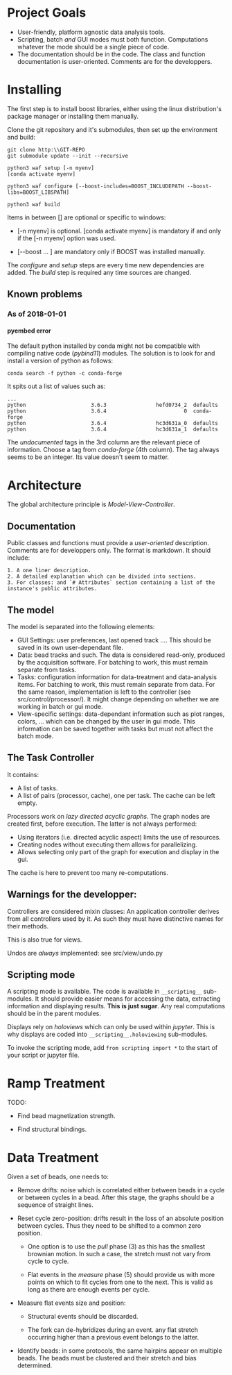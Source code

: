 # Project Goals

* User-friendly, platform agnostic data analysis tools.
* Scripting, batch *and* GUI modes must both function. Computations whatever the
mode should be a single piece of code.
* The documentation should be in the code. The class and function documentation
is user-oriented. Comments are for the developpers. 

# Installing

The first step is to install boost libraries, either using the linux distribution's package manager or installing them manually.

Clone the git repository and it's submodules, then set up the 
environment and build:

```shell
git clone http:\\GIT-REPO
git submodule update --init --recursive

python3 waf setup [-n myenv]
[conda activate myenv]

python3 waf configure [--boost-includes=BOOST_INCLUDEPATH --boost-libs=BOOST_LIBSPATH]

python3 waf build
```

Items in between [] are optional or specific to windows:

* [-n myenv] is optional. [conda activate myenv] is mandatory if and
  only if the [-n myenv] option was used.

* [--boost ... ] are mandatory only if BOOST was installed manually.

The *configure* and *setup* steps are every time new dependencies
are added. The *build* step is required any time sources are
changed.

## Known problems

### As of 2018-01-01

#### pyembed error

The default python installed by conda might not be compatible with compiling
native code (*pybind11*) modules. The solution is to look for and install a
version of python as follows:

```shell
conda search -f python -c conda-forge
```

It spits out a list of values such as:

    ...
    python                     3.6.3                hefd0734_2  defaults       
    python                     3.6.4                         0  conda-forge    
    python                     3.6.4                hc3d631a_0  defaults       
    python                     3.6.4                hc3d631a_1  defaults 

The *undocumented* tags in the 3rd column are the relevant piece of information.
Choose a tag from *conda-forge* (4th column). The tag always seems to be an integer.
Its value doesn't seem to matter.

# Architecture

The global architecture principle is *Model-View-Controller*.

## Documentation

Public classes and functions must provide a *user-oriented* description. Comments
are for developpers only. The format is markdown. It should include:

    1. A one liner description.
    2. A detailed explanation which can be divided into sections.
    3. For classes: and `# Attributes` section containing a list of the
    instance's public attributes.

## The model

The model is separated into the following elements:

* GUI Settings: user preferences, last opened track .... This should be saved in its own user-dependant file.
* Data: bead tracks and such. The data is considered read-only, produced by the acquisition software.
  For batching to work, this must remain separate from tasks.
* Tasks: configuration information for data-treatment and data-analysis items.
  For batching to work, this must remain separate from data. For the same reason,
  implementation is left to the controller (see src/control/processor/). It might
  change depending on whether we are working in batch or gui mode.
* View-specific settings: data-dependant information such as plot ranges, colors,
  ... which can be changed by the user in gui mode. This information can be saved
  together with tasks but must not affect the batch mode.

## The Task Controller

It contains:

* A list of tasks.
* A list of pairs (processor, cache), one per task. The cache can be left empty.

Processors work on *lazy* *directed acyclic graphs*. The graph nodes are created
first, before execution. The latter is not always performed:
* Using iterators (i.e. directed acyclic aspect) limits the use of resources.
* Creating nodes without executing them allows for parallelizing.
* Allows selecting only part of the graph for execution and display in the gui.

The cache is here to prevent too many re-computations.

## Warnings for the developper:

Controllers are considered mixin classes: An application controller derives from
all controllers used by it. As such they must have distinctive names for their methods.

This is also true for views.

Undos are *always* implemented: see src/view/undo.py

## Scripting mode

A scripting mode is available. The code is available in `__scripting__` sub-modules.
It should provide easier means for accessing the data, extracting information and
displaying results. **This is just sugar**. Any real computations should be in the
parent modules.

Displays rely on *holoviews* which can only be used within *jupyter*. This is why
displays are coded into `__scripting__.holoviewing` sub-modules.

To invoke the scripting mode, add `from scripting import *` to the start of your
script or jupyter file.

# Ramp Treatment

TODO:

* Find bead magnetization strength.

* Find structural bindings.

# Data Treatment

Given a set of beads, one needs to:

* Remove drifts: noise which is correlated either between beads in a cycle or between
  cycles in a bead. After this stage, the graphs should be a sequence of straight lines.

* Reset cycle zero-position: drifts result in the loss of an absolute position between cycles.
  Thus they need to be shifted to a common zero position.

    * One option is to use the *pull* phase (3) as this has the smallest
      brownian motion. In such a case, the stretch must not vary from cycle to
      cycle.

    * Flat events in the *measure* phase (5) should provide us with more points 
    on which to fit cycles from one to the next. This is valid as long as there
    are enough events per cycle.

* Measure flat events size and position:

    * Structural events should be discarded.

    * The fork can de-hybridizes during an event. any flat stretch occurring
      higher than a previous event belongs to the latter.

* Identify beads: in some protocols, the same hairpins appear on multiple beads.
  The beads must be clustered and their stretch and bias determined.
